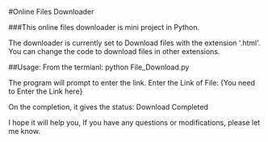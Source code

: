 #Online Files Downloader

###This online files downloader is mini project in Python.

The downloader is currently set to Download files with the extension '.html'. You can change the code to download files in other extensions.

##Usage:
From the termianl: python File_Download.py

The program will prompt to enter the link.
Enter the Link of File: {You need to Enter the Link here}

On the completion, it gives the status: Download Completed

I hope it will help you, If you have any questions or modifications, please let me know.
